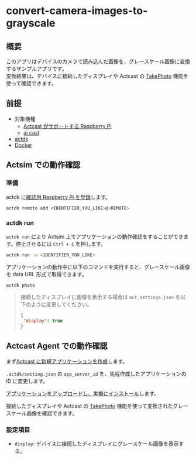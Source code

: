 # convert-camera-images-to-grayscale

## 概要
このアプリはデバイスのカメラで読み込んだ画像を、グレースケール画像に変換するサンプルアプリです。  
変換結果は、デバイスに接続したディスプレイや Actcast の [TakePhoto](https://actcast.io/docs/ja/ActManagement/TakePhoto/) 機能を使って確認できます。

## 前提
- 対象機種
  - [Actcast がサポートする Raspberry Pi](https://actcast.io/docs/ja/SupportedDevices/RaspberryPi/)
  - [ai cast](https://www.idein.jp/ja/news/230208-aicast-release)
- [actdk](https://actcast.io/docs/ja/ForVendor/ApplicationDevelopment/GettingStarted/ActDK/)
- [Docker](https://www.docker.com/)

## Actsim での動作確認

### 準備

actdk に[確認用 Raspberry Pi を登録](https://actcast.io/docs/ja/ForVendor/ApplicationDevelopment/GettingStarted/TestInLocalDevice/#%e7%a2%ba%e8%aa%8d%e7%94%a8-raspberry-pi-%e3%81%ae%e7%99%bb%e9%8c%b2)します。

```bash
actdk remote add <IDENTIFIER_YOU_LIKE>@<REMOTE>
```

### actdk run

`actdk run` により Actsim 上でアプリケーションの動作確認をすることができます。停止させるには `Ctrl + C` を押します。

```bash
actdk run -a <IDENTIFIER_YOU_LIKE>
```

アプリケーションの動作中に以下のコマンドを実行すると、グレースケール画像を data URL 形式で取得できます。
```bash
actdk photo
```

> 接続したディスプレイに画像を表示する場合は `act_settings.json` を以下のように変更してください。
> ```json
> {
>  "display": true
> }
> ```

## Actcast Agent での動作確認

まず[Actcast に新規アプリケーションを作成](https://actcast.io/docs/ja/ForVendor/ApplicationDevelopment/GettingStarted/CreateProject/)します。

`.actdk/setting.json` の `app_server_id` を、先程作成したアプリケーションの ID に変更します。

[アプリケーションをアップロードし、実機にインストール](https://actcast.io/docs/ja/ForVendor/ApplicationDevelopment/GettingStarted/TestViaActcast/)します。

接続したディスプレイや Actcast の [TakePhoto](https://actcast.io/docs/ja/ActManagement/TakePhoto/) 機能を使って変換されたグレースケール画像を確認できます。

### 設定項目

- `display`: デバイスに接続したディスプレイにグレースケール画像を表示する。
